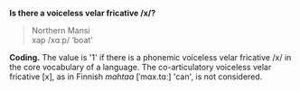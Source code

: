 **Is there a voiceless velar fricative /x/?**

>Northern Mansi<br/>
>хар /xɑːp/ ‘boat’

**Coding.** The value is '1' if there is a phonemic voiceless velar fricative /x/ in the core vocabulary of a language. The co-articulatory voiceless velar fricative [x], as in Finnish _mahtaa_ [ˈmɑx.tɑː] 'can', is not considered.
